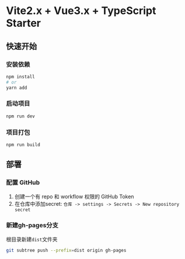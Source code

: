 # Vite2.x + Vue3.x + TypeScript Starter

## 快速开始

### 安装依赖

```sh
npm install
# or
yarn add
```

### 启动项目

```sh
npm run dev
```

### 项目打包

```sh
npm run build
```

## 部署

### 配置 GitHub

1. 创建一个有 repo 和 workflow 权限的 GitHub Token
2. 在仓库中添加secret: `仓库 -> settings -> Secrets -> New repository secret`

### 新建gh-pages分支

根目录新建`dist`文件夹

```sh
git subtree push --prefix=dist origin gh-pages
```
